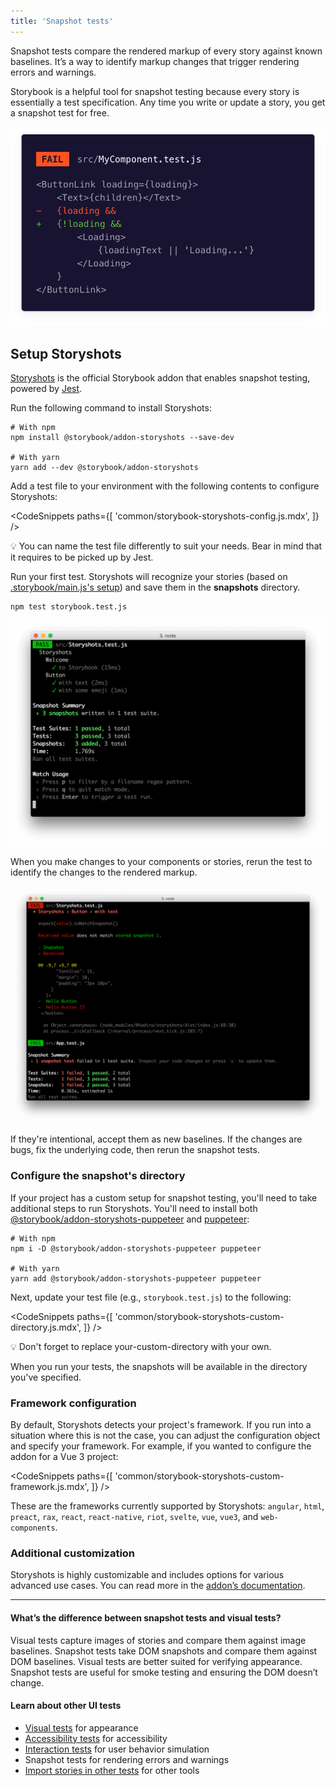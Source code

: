 ```yaml
---
title: 'Snapshot tests'
---
```


Snapshot tests compare the rendered markup of every story against known baselines. It’s a way to identify markup changes that trigger rendering errors and warnings.

Storybook is a helpful tool for snapshot testing because every story is essentially a test specification. Any time you write or update a story, you get a snapshot test for free.

![Example Snapshot test](./snapshot-test.png)

## Setup Storyshots

[Storyshots](https://storybook.js.org/addons/@storybook/addon-storyshots/) is the official Storybook addon that enables snapshot testing, powered by [Jest](https://jestjs.io/docs/getting-started).

Run the following command to install Storyshots:

```shell
# With npm
npm install @storybook/addon-storyshots --save-dev

# With yarn
yarn add --dev @storybook/addon-storyshots
```

Add a test file to your environment with the following contents to configure Storyshots:

<!-- prettier-ignore-start -->

<CodeSnippets
  paths={[
    'common/storybook-storyshots-config.js.mdx',
  ]}
/>

<!-- prettier-ignore-end -->

<div class="aside">
💡 You can name the test file differently to suit your needs. Bear in mind that it requires to be picked up by Jest.
</div>

Run your first test. Storyshots will recognize your stories (based on [.storybook/main.js's setup](https://storybook.js.org/docs/react/configure/story-rendering)) and save them in the **snapshots** directory.

```shell
npm test storybook.test.js
```

![Successful snapshot tests](./storyshots-pass.png)

When you make changes to your components or stories, rerun the test to identify the changes to the rendered markup.

![Failing snapshots](./storyshots-fail.png)

If they're intentional, accept them as new baselines. If the changes are bugs, fix the underlying code, then rerun the snapshot tests.

### Configure the snapshot's directory

If your project has a custom setup for snapshot testing, you'll need to take additional steps to run Storyshots. You'll need to install both [@storybook/addon-storyshots-puppeteer](https://storybook.js.org/addons/@storybook/addon-storyshots-puppeteer) and [puppeteer](https://github.com/puppeteer/puppeteer):

```shell
# With npm
npm i -D @storybook/addon-storyshots-puppeteer puppeteer

# With yarn
yarn add @storybook/addon-storyshots-puppeteer puppeteer
```

Next, update your test file (e.g., `storybook.test.js`) to the following:

<!-- prettier-ignore-start -->

<CodeSnippets
  paths={[
    'common/storybook-storyshots-custom-directory.js.mdx',
  ]}
/>

<!-- prettier-ignore-end -->

<div class="aside">
💡 Don't forget to replace your-custom-directory with your own.
</div>

When you run your tests, the snapshots will be available in the directory you've specified.

### Framework configuration

By default, Storyshots detects your project's framework. If you run into a situation where this is not the case, you can adjust the configuration object and specify your framework. For example, if you wanted to configure the addon for a Vue 3 project:

<!-- prettier-ignore-start -->

<CodeSnippets
  paths={[
    'common/storybook-storyshots-custom-framework.js.mdx',
  ]}
/>

<!-- prettier-ignore-end -->

These are the frameworks currently supported by Storyshots: `angular`, `html`, `preact`, `rax`, `react`, `react-native`, `riot`, `svelte`, `vue`, `vue3`, and `web-components`.

### Additional customization

Storyshots is highly customizable and includes options for various advanced use cases. You can read more in the [addon’s documentation](https://github.com/storybookjs/storybook/tree/master/addons/storyshots/storyshots-core#options).

---

#### What’s the difference between snapshot tests and visual tests?

Visual tests capture images of stories and compare them against image baselines. Snapshot tests take DOM snapshots and compare them against DOM baselines. Visual tests are better suited for verifying appearance. Snapshot tests are useful for smoke testing and ensuring the DOM doesn’t change.

#### Learn about other UI tests

- [Visual tests](./visual-testing.md) for appearance
- [Accessibility tests](./accessibility-testing.md) for accessibility
- [Interaction tests](./interaction-testing.md) for user behavior simulation
- Snapshot tests for rendering errors and warnings
- [Import stories in other tests](./importing-stories-in-tests.md) for other tools
